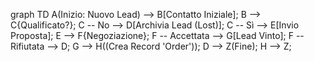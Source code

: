 graph TD
    A(Inizio: Nuovo Lead) --> B[Contatto Iniziale];
    B --> C{Qualificato?};
    C -- No --> D[Archivia Lead (Lost)];
    C -- Sì --> E[Invio Proposta];
    E --> F{Negoziazione};
    F -- Accettata --> G[Lead Vinto];
    F -- Rifiutata --> D;
    G --> H((Crea Record 'Order'));
    D --> Z(Fine);
    H --> Z;
